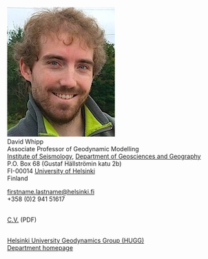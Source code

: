 <div style="display:inline-block;vertical-align:top;">
  <img src="images/dw_face.jpg" alt="Dave Whipp">
</div>

<div style="display:inline-block";>
  <div>David Whipp</div>
  <div>Associate Professor of Geodynamic Modelling</div>
  <div><a href="http://www.helsinki.fi/geo/seismo/english/index.html">Institute of Seismology</a>, <a href="http://www.helsinki.fi/geo/english/index.html">Department of Geosciences and Geography</a></div>
  <div>P.O. Box 68 (Gustaf Hällströmin katu 2b)</div>
  <div>FI-00014 <a href="http://www.helsinki.fi/university/">University of Helsinki</a></div>
  <div>Finland</div>
</div>

firstname.lastname@helsinki.fi<br/>
+358 (0)2 941 51617<br/><br/>

<a href="pdf/whipp_CV.pdf">C.V.</a> (PDF)<br/><br/>

<a href="https://wiki.helsinki.fi/x/3xjABg">Helsinki University Geodynamics Group (HUGG)</a><br/>
<a href="http://www.helsinki.fi/geo/staff/whipp/">Department homepage</a>
